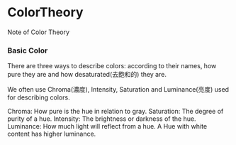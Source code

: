 # ColorTheory
Note of Color Theory

### Basic Color

There are three ways to describe colors: according to their names, how pure they are and how desaturated(去飽和的) they are. 

We often use Chroma(濃度), Intensity, Saturation and Luminance(亮度) used for describing colors.

Chroma: How pure is the hue in relation to gray.
<span style='background: red; height: 100px; width: 100px;'></span>
Saturation: The degree of purity of a hue.
Intensity: The brightness or darkness of the hue.
Luminance: How much light will reflect from a hue. A Hue with white content has higher luminance.
